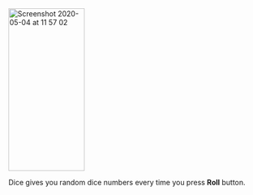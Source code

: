 <img width="150" height="320" alt="Screenshot 2020-05-04 at 11 57 02" src="https://user-images.githubusercontent.com/44005264/80950404-73aabb80-8dfe-11ea-8453-4991219705a8.png">

Dice gives you random dice numbers every time you press **Roll** button.
